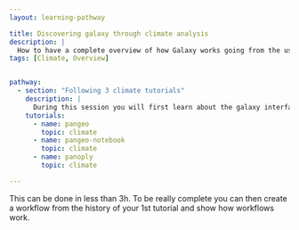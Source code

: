 ```yaml
---
layout: learning-pathway

title: Discovering galaxy through climate analysis
description: |
  How to have a complete overview of how Galaxy works going from the user welcome page to use batch tools and finishing by conducting interactive analysis. These set of 3 Climate tutorials allow you to understand and see plenty of the multiple features of Galaxy and learning about the cool subject of climate analysis. 
tags: [Climate, Overview]


pathway:
  - section: "Following 3 climate tutorials"
    description: |
      During this session you will first learn about the galaxy interface and how to use batch tools. Then, you'll be able to run through a jupyter notebook launch from Galaxy. Finally, you will conduct a climate analysis on a desktop application with Panoply.
    tutorials:
      - name: pangeo
        topic: climate
      - name: pangeo-notebook
        topic: climate
      - name: panoply
        topic: climate

---
```


This can be done in less than 3h. To be really complete you can then create a workflow from the history of your 1st tutorial and show how workflows work.


